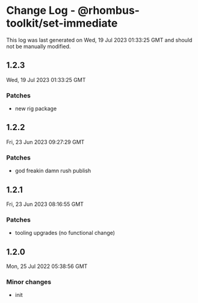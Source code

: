 # Change Log - @rhombus-toolkit/set-immediate

This log was last generated on Wed, 19 Jul 2023 01:33:25 GMT and should not be manually modified.

## 1.2.3
Wed, 19 Jul 2023 01:33:25 GMT

### Patches

- new rig package

## 1.2.2
Fri, 23 Jun 2023 09:27:29 GMT

### Patches

- god freakin damn rush publish

## 1.2.1
Fri, 23 Jun 2023 08:16:55 GMT

### Patches

- tooling upgrades (no functional change)

## 1.2.0
Mon, 25 Jul 2022 05:38:56 GMT

### Minor changes

- init

